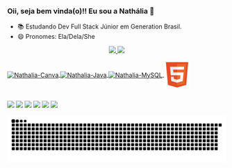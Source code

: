 ### Oii, seja bem vinda(o)!! Eu sou a Nathália 👋



- 📚 Estudando Dev Full Stack Júnior em Generation Brasil.
- 😄 Pronomes: Ela/Dela/She




<div align="center">
  <a href="https://github.com/NaLisboa">
  <img height="180em" src="https://github-readme-stats.vercel.app/api?username=NaLisboa&show_icons=true&theme=midnight-purple&include_all_commits=true&count_private=true"/>
  <img height="180em" src="https://github-readme-stats.vercel.app/api/top-langs/?username=NaLisboa&layout=compact&langs_count=7&theme=midnight-purple"/>
</div>
  <div style="display: inline_block"><br>
  <img align="center" alt="Nathalia-Canva" height="60" width="60" src="https://cdn.jsdelivr.net/gh/devicons/devicon/icons/canva/canva-original.svg">
  <img align="center" alt="Nathalia-Java" height="60" width="60" src="https://cdn.jsdelivr.net/gh/devicons/devicon/icons/java/java-original-wordmark.svg">
  <img align="center" alt="Nathalia-MySQL" height="60" width="60" src="https://cdn.jsdelivr.net/gh/devicons/devicon/icons/mysql/mysql-original-wordmark.svg">
  <img align="center" alt="Nathalia-HTML" height="60" width="60" src="https://raw.githubusercontent.com/devicons/devicon/master/icons/html5/html5-original.svg">
  
  ##
 
<div>
   <a href="mailto:nathalialisboa01@gmail.com" target="_blank"><img src="https://img.shields.io/badge/-Gmail-%23333?style=for-the-badge&logo=gmail&logoColor=white" target="_blank"></a>
  <a href="https://www.instagram.com/nalisboa_" target="_blank"><img src="https://img.shields.io/badge/-Instagram-%23E4405F?style=for-the-badge&logo=instagram&logoColor=white" target="_blank"></a>
   <a href="https://discord.gg/#5860" target="_blank"><img src="https://img.shields.io/badge/Discord-7289DA?style=for-the-badge&logo=discord&logoColor=white" target="_blank"></a>
 	<a href="https://pt.stackoverflow.com/users/264159/nalisboa" target="_blank"><img src="https://img.shields.io/badge/Stack_Overflow-FE7A16?style=for-the-badge&logo=stack-overflow&logoColor=white" target="_blank"></a>
 <a href="https://www.facebook.com/Nalisboaa" target="_blank"><img src="https://img.shields.io/badge/Facebook-1877F2?style=for-the-badge&logo=facebook&logoColor=white" target="_blank"></a> 
  <a href="https://www.linkedin.com/in/nath%C3%A1lia-lisboa-4a6504209/" target="_blank"><img src="https://img.shields.io/badge/-LinkedIn-%230077B5?style=for-the-badge&logo=linkedin&logoColor=white" target="_blank"></a> 
 
  ![Snake animation](https://github.com/NaLisboa/NaLisboa/blob/output/github-contribution-grid-snake.svg)
</div>
  
